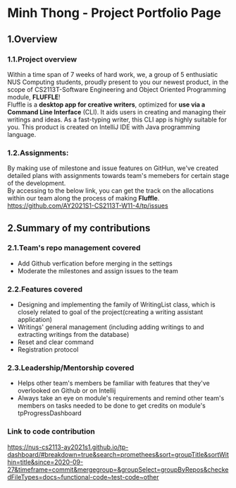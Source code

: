 # Minh Thong - Project Portfolio Page

## 1.Overview
### 1.1.Project overview
Within a time span of 7 weeks of hard work, we, a group of 5 enthusiatic NUS Computing students, proudly present to you our newest product, in the scope of CS2113T-Software Engineering and Object Oriented Programming module, **FLUFFLE**!
<br>
Fluffle is a **desktop app for creative writers**, optimized for **use via a Command Line Interface** (CLI). 
It aids users in creating and managing their writings and ideas. 
As a fast-typing writer, this CLI app is highly suitable for you.
This product is created on IntelliJ IDE with Java programming language.
<br>
### 1.2.Assignments:
By making use of milestone and issue features on GitHun, we've created detailed plans with assignments towards team's memebers for certain stage of the development.
<br>
By accessing to the below link, you can get the track on the allocations within our team along the process of making **Fluffle**.
<br>
https://github.com/AY2021S1-CS2113T-W11-4/tp/issues

## 2.Summary of my contributions

### 2.1.Team's repo management covered
* Add Github verfication before merging in the settings
* Moderate the milestones and assign issues to the team


### 2.2.Features covered
* Designing and implementing the family of WritingList class, which is closely related to goal of the project(creating a writing assistant application)
* Writings' general management (including adding writings to and extracting writings from the database)
* Reset and clear command
* Registration protocol

### 2.3.Leadership/Mentorship covered
* Helps other team's members be familiar with features that they've overlooked on Github or on Intellij
* Always take an eye on module's requirements and remind other team's members on tasks needed to be done to get credits on module's tpProgressDashboard

### Link to code contribution
https://nus-cs2113-ay2021s1.github.io/tp-dashboard/#breakdown=true&search=promethees&sort=groupTitle&sortWithin=title&since=2020-09-27&timeframe=commit&mergegroup=&groupSelect=groupByRepos&checkedFileTypes=docs~functional-code~test-code~other

